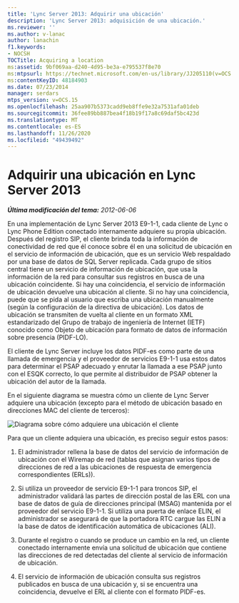 ```yaml
---
title: 'Lync Server 2013: Adquirir una ubicación'
description: 'Lync Server 2013: adquisición de una ubicación.'
ms.reviewer: ''
ms.author: v-lanac
author: lanachin
f1.keywords:
- NOCSH
TOCTitle: Acquiring a location
ms:assetid: 9bf069aa-d240-4d95-be3a-e795537f8e70
ms:mtpsurl: https://technet.microsoft.com/en-us/library/JJ205110(v=OCS.15)
ms:contentKeyID: 48184903
ms.date: 07/23/2014
manager: serdars
mtps_version: v=OCS.15
ms.openlocfilehash: 25aa907b5373cadd9eb8ffe9e32a7531afa01deb
ms.sourcegitcommit: 36fee89bb887bea4f18b19f17a8c69daf5bc423d
ms.translationtype: MT
ms.contentlocale: es-ES
ms.lasthandoff: 11/26/2020
ms.locfileid: "49439492"
---
```

# <a name="acquiring-a-location-in-lync-server-2013"></a>Adquirir una ubicación en Lync Server 2013

<div data-xmlns="http://www.w3.org/1999/xhtml">

<div class="topic" data-xmlns="http://www.w3.org/1999/xhtml" data-msxsl="urn:schemas-microsoft-com:xslt" data-cs="https://msdn.microsoft.com/">

<div data-asp="https://msdn2.microsoft.com/asp">



</div>

<div id="mainSection">

<div id="mainBody">

<span> </span>

_**Última modificación del tema:** 2012-06-06_

En una implementación de Lync Server 2013 E9-1-1, cada cliente de Lync o Lync Phone Edition conectado internamente adquiere su propia ubicación. Después del registro SIP, el cliente brinda toda la información de conectividad de red que él conoce sobre él en una solicitud de ubicación en el servicio de información de ubicación, que es un servicio Web respaldado por una base de datos de SQL Server replicada. Cada grupo de sitios central tiene un servicio de información de ubicación, que usa la información de la red para consultar sus registros en busca de una ubicación coincidente. Si hay una coincidencia, el servicio de información de ubicación devuelve una ubicación al cliente. Si no hay una coincidencia, puede que se pida al usuario que escriba una ubicación manualmente (según la configuración de la directiva de ubicación). Los datos de ubicación se transmiten de vuelta al cliente en un formato XML estandarizado del Grupo de trabajo de ingeniería de Internet (IETF) conocido como Objeto de ubicación para formato de datos de información sobre presencia (PIDF-LO).

El cliente de Lync Server incluye los datos PIDF-es como parte de una llamada de emergencia y el proveedor de servicios E9-1-1 usa estos datos para determinar el PSAP adecuado y enrutar la llamada a ese PSAP junto con el ESQK correcto, lo que permite al distribuidor de PSAP obtener la ubicación del autor de la llamada.

En el siguiente diagrama se muestra cómo un cliente de Lync Server adquiere una ubicación (excepto para el método de ubicación basado en direcciones MAC del cliente de terceros):

![Diagrama sobre cómo adquiere una ubicación el cliente](images/JJ205110.4438f5fc-f1b2-444b-8565-09035363ed43(OCS.15).jpg "Diagrama sobre cómo adquiere una ubicación el cliente")

Para que un cliente adquiera una ubicación, es preciso seguir estos pasos:

1.  El administrador rellena la base de datos del servicio de información de ubicación con el Wiremap de red (tablas que asignan varios tipos de direcciones de red a las ubicaciones de respuesta de emergencia correspondientes (ERLs)).

2.  Si utiliza un proveedor de servicio E9-1-1 para troncos SIP, el administrador validará las partes de dirección postal de las ERL con una base de datos de guía de direcciones principal (MSAG) mantenida por el proveedor del servicio E9-1-1. Si utiliza una puerta de enlace ELIN, el administrador se asegurará de que la portadora RTC cargue las ELIN a la base de datos de identificación automática de ubicaciones (ALI).

3.  Durante el registro o cuando se produce un cambio en la red, un cliente conectado internamente envía una solicitud de ubicación que contiene las direcciones de red detectadas del cliente al servicio de información de ubicación.

4.  El servicio de información de ubicación consulta sus registros publicados en busca de una ubicación y, si se encuentra una coincidencia, devuelve el ERL al cliente con el formato PIDF-es.

</div>

<span> </span>

</div>

</div>

</div>

